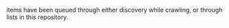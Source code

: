 items have been queued through either discovery while crawling, or through lists in this repository.
